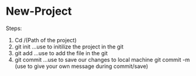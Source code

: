 # New-Project

Steps:
1) Cd /(Path of the project)
2) git init                          ...use to initilize the project in the git
3) git add                           ...use to add the file in the git
4) git commit                        ...use to save our changes to local machine
    git commit -m (use to give your own message during commit/save)
